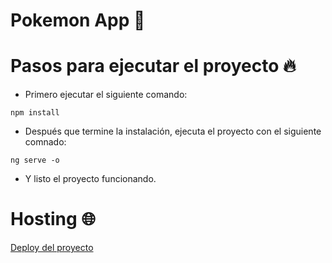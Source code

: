 # Pokemon App :tada:

# Pasos para ejecutar el proyecto :fire:

- Primero ejecutar el siguiente comando:

```
npm install
```

- Después que termine la instalación, ejecuta el proyecto con el siguiente comnado:

```
ng serve -o
```

- Y listo el proyecto funcionando.

# Hosting :globe_with_meridians:

[Deploy del proyecto](https://pokemon-app-295fd.web.app)
